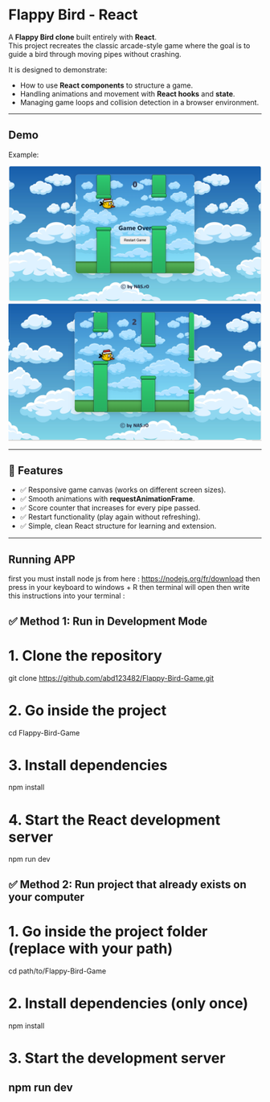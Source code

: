# Flappy Bird - React

A **Flappy Bird clone** built entirely with **React**.  
This project recreates the classic arcade-style game where the goal is to guide a bird through moving pipes without crashing.  

It is designed to demonstrate:
- How to use **React components** to structure a game.
- Handling animations and movement with **React hooks** and **state**.
- Managing game loops and collision detection in a browser environment.

---

##  Demo


Example:  

![Flappy Bird Demo 1](./src/assets/1.png)
![Flappy Bird Demo 2](./src/assets/2.png)


---

## 🚀 Features
- ✅ Responsive game canvas (works on different screen sizes).  
- ✅ Smooth animations with **requestAnimationFrame**.  
- ✅ Score counter that increases for every pipe passed.  
- ✅ Restart functionality (play again without refreshing).  
- ✅ Simple, clean React structure for learning and extension.  

---
## Running APP

first you must install node js from here : https://nodejs.org/fr/download
then press in your keyboard to windows + R then terminal will open then write 
this instructions into your terminal :

## ✅ Method 1: Run in Development Mode
# 1. Clone the repository
git clone https://github.com/abd123482/Flappy-Bird-Game.git

# 2. Go inside the project
cd Flappy-Bird-Game

# 3. Install dependencies
npm install   

# 4. Start the React development server
npm run dev  

## ✅ Method 2: Run project that already exists on your computer
# 1. Go inside the project folder (replace with your path)
cd path/to/Flappy-Bird-Game

# 2. Install dependencies (only once)
npm install 

# 3. Start the development server
npm run dev    
---

